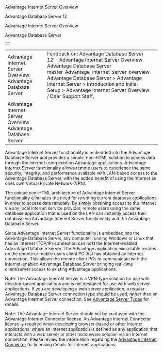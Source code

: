Advantage Internet Server Overview




Advantage Database Server 12  

Advantage Internet Server Overview

Advantage Database Server

|  |
| --- |
|  |

|  |  |  |  |  |
| --- | --- | --- | --- | --- |
| Advantage Internet Server Overview  Advantage Database Server |  |  | Feedback on: Advantage Database Server 12 - Advantage Internet Server Overview Advantage Database Server master\_Advantage\_internet\_server\_overview Advantage Database Server > Advantage Internet Server > Introduction and Initial Setup > Advantage Internet Server Overview / Dear Support Staff, |  |
| Advantage Internet Server Overview  Advantage Database Server |  |  |  |  |

Advantage Internet Server functionality is embedded into the Advantage Database Server and provides a simple, non-HTML solution to access data through the Internet using existing Advantage applications. Advantage Internet Server functionality allows remote users to experience the same security, integrity, and performance available with LAN-based access to the Advantage Database Server, with the added benefit of using the Internet as ones own Virtual Private Network (VPN).

The unique non-HTML architecture of Advantage Internet Server functionality eliminates the need for rewriting current database applications in order to access data remotely. By simply obtaining access to the Internet via any local Internet service provider, remote users using the same database application that is used on the LAN can instantly access their database via Advantage Internet Server functionality and the Advantage Database Server.

Since Advantage Internet Server functionality is embedded into the Advantage Database Server, any computer running Windows or Linux that has an Internet (TCP/IP) connection can host the Internet-enabled Advantage Database Server. The Advantage application executable resides on the remote or mobile users client PC that has obtained an Internet connection. This allows the remote client PCs to communicate with the Internet-enabled Advantage Database Server bringing real-time client/server access to existing Advantage applications.

Note: The Advantage Internet Server is a VPN-type solution for use with desktop-based applications and is not designed for use with web server applications. If you are developing a web server application, a regular Advantage Database Server connection type should be used, rather than an Advantage Internet Server connection. See [Advantage Server Types](master_advantage_server_types.htm) for details.

Note: The Advantage Internet Server should not be confused with the Advantage Internet Connector license. An Advantage Internet Connector license is required when developing browser-based or other Internet applications, where an Internet application is defined as any application that interacts with a web server or other middleware solution via an Internet connection. Please review the information regarding the [Advantage Internet Connector](master_advantage_internet_connector.htm) for licensing details for Internet applications.